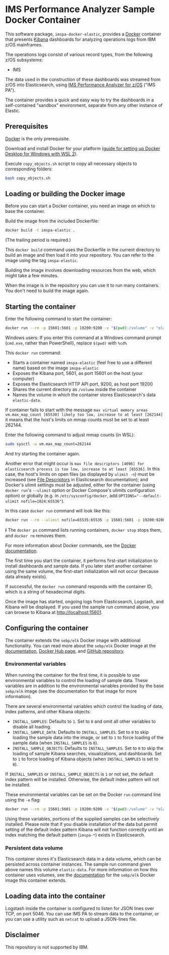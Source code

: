 # IMS Performance Analyzer Sample Docker Container

This software package, `imspa-docker-elastic`, provides a [Docker](https://www.docker.com/products/overview) container that presents [Kibana](https://www.elastic.co/products/kibana) dashboards for analyzing operations logs from IBM z/OS mainframes.

The operations logs consist of various record types, from the following z/OS subsystems:
* IMS

The data used in the construction of these dashboards was streamed from z/OS into Elasticsearch, using [IMS Performance Analyzer for z/OS](https://www.ibm.com/support/pages/node/6263127)
("IMS PA").

The container provides a quick and easy way to try the dashboards in a self-contained "sandbox" environment, separate from any other instance of Elastic.

## Prerequisites

[Docker](https://www.docker.com/products/overview) is the only prerequisite.

Download and install Docker for your platform ([guide for setting up Docker Desktop for Windows with WSL 2](https://learn.microsoft.com/en-us/windows/wsl/tutorials/wsl-containers)).

Execute `copy_objects.sh` script to copy all necessary objects to corresponding folders:

```sh
bash copy_objects.sh
```

## Loading or building the Docker image

Before you can start a Docker container, you need an image on which to base the container.

Build the image from the included Dockerfile:

```sh
docker build -t imspa-elastic .
```

(The trailing period is required.)

This `docker build` command uses the Dockerfile in the current directory to build an image and then load it into your repository. You can refer to the image using the tag `imspa-elastic`.

Building the image involves downloading resources from the web, which might take a few minutes.

When the image is in the repository you can use it to run many containers. You don't need to build the image again.

## Starting the container

Enter the following command to start the container:

```sh
docker run --rm -p 15601:5601 -p 19200:9200 -v "$(pwd):/volume" -v "elastic-data:/var/lib/elasticsearch" --name imspa-elastic imspa-elastic
```

Windows users: If you enter this command at a Windows command prompt (`cmd.exe`, rather than PowerShell), replace `$(pwd)` with `%cd%`

This `docker run` command:

* Starts a container named `imspa-elastic` (feel free to use a different name) based on the image `imspa-elastic`
* Exposes the Kibana port, 5601, as port 15601 on the host (your computer)
* Exposes the Elasticsearch HTTP API port, 9200, as host port 19200
* Shares the current directory as `/volume` inside the container
* Names the volume in which the container stores Elasticsearch's data `elastic-data`.

If container fails to start with the message `max virtual memory areas vm.max_map_count [65530] likely too low, increase to at least [262144]` it means that the host's limits on mmap counts must be set to at least 262144.

Enter the following command to adjust mmap counts (in WSL):

```sh
sudo sysctl -w vm.max_map_count=262144
```

And try starting the container again.

Another error that might occur is `max file descriptors [4096] for elasticsearch process is too low, increase to at least [65536]`. In this case, the host's limits on open files (as displayed by `ulimit -n`) must be increased (see [File Descriptors](https://www.elastic.co/guide/en/elasticsearch/reference/current/file-descriptors.html) in Elasticsearch documentation); and Docker's ulimit settings must be adjusted, either for the container (using `docker run`'s `--ulimit` option or Docker Compose's ulimits configuration option) or globally (e.g. in `/etc/sysconfig/docker`, add `OPTIONS="--default-ulimit nofile=1024:65536"`).

In this case `docker run` command will look like this:

```sh
docker run --rm --ulimit nofile=65535:65535 -p 15601:5601 -p 19200:9200 -v "$(pwd):/volume" -v "elastic-data:/var/lib/elasticsearch" --name imspa-elastic imspa-elastic
```

**&#x2139;** The `docker ps` command lists running containers, `docker stop` stops them, and `docker rm` removes them.

For more information about Docker commands, see the [Docker documentation](https://docs.docker.com/engine/reference/run/).

The first time you start the container, it performs first-start initialization to install dashboards and sample data. If you later start another container using the same volume, the first-start initialization will not occur (because data already exists).

If successful, the `docker run` command responds with the container ID, which is a string of hexadecimal digits.

Once the image has started, ongoing logs from Elasticsearch, Logstash, and Kibana will be displayed. If you used the sample run command above, you can browse to Kibana at [http://localhost:15601](http://localhost:15601).

## Configuring the container

The container extends the `sebp/elk` Docker image with additional functionality. You can read more about the `sebp/elk` Docker image at the [documentation](http://elk-docker.readthedocs.io/), [Docker Hub page](https://hub.docker.com/r/sebp/elk/), and [GitHub repository](https://github.com/spujadas/elk-docker).

### Environmental variables

When running the container for the first time, it is possible to use environmental variables to control the loading of sample data. These variables are in addition to the environmental variables provided by the base `sebp/elk` image (see the documentation for that image for more information).

There are several environmental variables which control the loading of data, index patterns, and other Kibana objects:

* `INSTALL_SAMPLES`: Defaults to `1`. Set to `0` and omit all other variables to disable all loading.
* `INSTALL_SAMPLE_DATA`: Defaults to `INSTALL_SAMPLES`. Set to `0` to skip loading the sample data into the image, or set to `1` to force loading of the sample data (when `INSTALL_SAMPLES` is `0`).
* `INSTALL_SAMPLE_OBJECTS`: Defaults to `INSTALL_SAMPLES`. Set to `0` to skip the loading of sample Kibana searches, visualizations, and dashboards. Set to `1` to force loading of Kibana objects (when `INSTALL_SAMPLES` is set to `0`).

If `INSTALL_SAMPLES` or `INSTALL_SAMPLE_OBJECTS` is `1` or not set, the default index pattern will be installed. Otherwise, the default index pattern will not be installed.

These environmental variables can be set on the Docker `run` command line using the `-e` flag:
```sh
docker run --rm -p 15601:5601 -p 19200:9200 -v "$(pwd):/volume" -v "elastic-data:/var/lib/elasticsearch" --name imspa-elastic -e FILL_SAMPLES=0 imspa-elastic
```

Using these variables, portions of the supplied samples can be selectively installed. Please note that if you disable installation of the data but permit setting of the default index pattern Kibana will not function correctly until an index matching the default pattern (`imspa-*`) exists in Elasticsearch.

### Persistent data volume

This container stores it's Elasticsearch data in a data volume, which can be persisted across container instances. The sample run command given above names this volume `elastic-data`. For more information on how this container uses volumes, see the [documentation](http://elk-docker.readthedocs.io/) for the `sebp/elk` Docker image this container extends.

## Loading data into the container

Logstash inside the container is configured to listen for JSON lines over TCP, on port 5046. You can use IMS PA to stream data to the container, or you can use a utility such as `netcat` to upload a JSON-lines file.

## Disclaimer

This repository is not supported by IBM.
